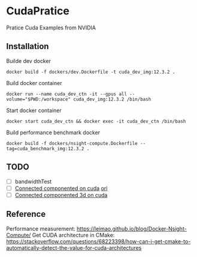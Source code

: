 # CudaPratice
Pratice Cuda Examples from NVIDIA

## Installation
Builde dev docker
```
docker build -f dockers/dev.Dockerfile -t cuda_dev_img:12.3.2 .
```
Build docker container
```
docker run --name cuda_dev_ctn -it --gpus all --volume="$PWD:/workspace" cuda_dev_img:12.3.2 /bin/bash
```
Start docker container 
```
docker start cuda_dev_ctn && docker exec -it cuda_dev_ctn /bin/bash
```

Build performance benchmark docker
```
docker build -f dockers/nsight-compute.Dockerfile --tag=cuda_benchmark_img:12.3.2 .
```

## TODO
- [ ] bandwidthTest
- [ ] [Connected componented on cuda](https://github.com/FolkeV/CUDA_CCL/tree/master) [ori](https://github.com/DanielPlayne/playne-equivalence-algorithm)
- [ ] [Connected componented 3d on cuda](https://github.com/seung-lab/connected-components-3d)

## Reference
Performance measurement: https://leimao.github.io/blog/Docker-Nsight-Compute/
Get CUDA architecture in CMake: https://stackoverflow.com/questions/68223398/how-can-i-get-cmake-to-automatically-detect-the-value-for-cuda-architectures 